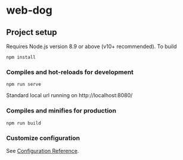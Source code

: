 # web-dog

## Project setup
Requires Node.js version 8.9 or above (v10+ recommended). To build
```
npm install
```

### Compiles and hot-reloads for development
```
npm run serve
```
Standard local url running on http://localhost:8080/
### Compiles and minifies for production
```
npm run build
```

### Customize configuration
See [Configuration Reference](https://cli.vuejs.org/config/).
